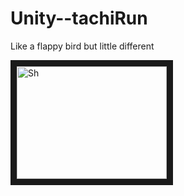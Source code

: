 # Unity--tachiRun
Like a flappy bird but little different <br>

<a href="http://www.youtube.com/watch?feature=player_embedded&v=https://www.youtube.com/shorts/gtDWXMcIT8A
" target="_blank"><img src="http://img.youtube.com/vi/https://www.youtube.com/shorts/gtDWXMcIT8A/0.jpg" 
alt="Sh" width="240" height="180" border="10" /></a>

